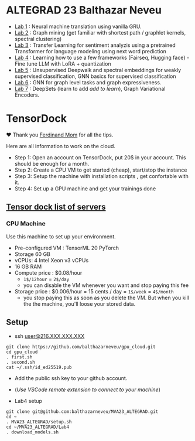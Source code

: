 # ALTEGRAD 23 Balthazar Neveu
- [Lab 1](Lab1_Neveu_Balthazar.pdf) : Neural machine translation using vanilla GRU.
- [Lab 2](Lab2_Neveu_Balthazar.pdf) : Graph mining (get familiar with shortest path / graphlet kernels, spectral clustering) 
- [Lab 3](Lab3_Neveu_Balthazar.pdf) : Transfer Learning for sentiment analyzis using a pretrained Transformer for language modeling using next word prediction 
- [Lab 4](Lab4_Neveu_Balthazar.pdf) : Learning how to use a few frameworks (Fairseq, Hugging face) - Fine tune LLM with LoRA + quantization
- [Lab 5](Lab5_Neveu_Balthazar.pdf) : Unsupervised Deepwalk and spectral embeddings for weakly supervised classification, GNN basics for supervised classification
- [Lab 6](Lab6_Neveu_Balthazar.pdf) : GNN for graph level tasks and graph expressiveness.
- [Lab 7](Lab7_Neveu_Balthazar.pdf) : DeepSets (learn to add *add to learn*), Graph Variational Encoders.

# TensorDock
:heart: Thank you [Ferdinand Mom](https://github.com/3outeille) for all the tips.

Here are all information to work on the cloud.


- Step 1: Open an account on TensorDock, put 20$ in your account. This should be enough for a month.
- Step 2: Create a CPU VM to get started (cheap), start/stop the instance
- Step 3: Setup the machine with installation scripts , get confortable with it.
- Step 4: Set up a GPU machine and get your trainings done


## [Tensor dock list of servers](https://marketplace.tensordock.com/list)


### CPU  Machine
Use this  machine to set up your environment.
- Pre-configured VM :  TensorML 20 PyTorch
- Storage 60 GB
- vCPUs: 4 Intel Xeon v3 vCPUs
- 16 GB RAM
- Compute price : \$0.08/hour  
  - `1$/12hour` = `2$/day`
  - you can disable the VM whenever you want and stop paying this fee
- Storage price : \$0.006/hour =  15 cents / day = `1$/week` = `4$/month`
  - you stop paying this as soon as you delete the VM. But when you kill the the machine, you'll loose your stored data.

## Setup
- ssh user@216.XXX.XXX.XXX

```
git clone https://github.com/balthazarneveu/gpu_cloud.git
cd gpu_cloud
. first.sh
. second.sh
cat ~/.ssh/id_ed25519.pub
```

- Add the  public ssh key to your github account.


- (*Use VSCode remote extension to connect to your machine*)


- Lab4 setup
```
git clone git@github.com:balthazarneveu/MVA23_ALTEGRAD.git
cd ~
. MVA23_ALTEGRAD/setup.sh
cd ~/MVA23_ALTEGRAD/Lab4
. download_models.sh
```